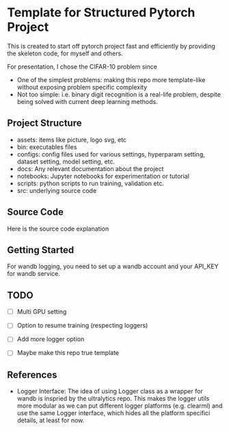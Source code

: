 # Template for Structured Pytorch Project

This is created to start off pytorch project fast and efficiently by providing the skeleton code, for myself and others.

For presentation, I chose the CIFAR-10 problem since

* One of the simplest problems: making this repo more template-like without exposing problem specific complexity
* Not too simple: i.e. binary digit recognition is a real-life problem, despite being solved with current deep learning methods.


## Project Structure

* assets: items like picture, logo svg, etc
* bin: executables files
* configs: config files used for various settings, hyperparam setting, dataset setting, model setting, etc.
* docs: Any relevant documentation about the project
* notebooks: Jupyter notebooks for experimentation or tutorial
* scripts: python scripts to run training, validation etc.
* src: underlying source code


## Source Code

Here is the source code explanation



## Getting Started

For wandb logging, you need to set up a wandb account and your API_KEY for wandb service.


## TODO

- [ ] Multi GPU setting
- [ ] Option to resume training (respecting loggers)
- [ ] Add more logger option
- [ ] Maybe make this repo true template


## References
- Logger Interface: The idea of using Logger class as a wrapper for wandb is inspried by the ultralytics repo. This makes the logger utils more modular as we can put different logger platforms (e.g. clearml) and use the same Logger interface, which hides all the platform specifici details, at least for now.